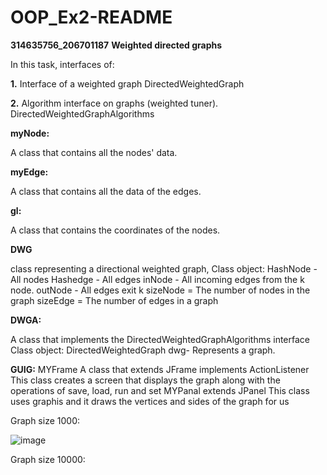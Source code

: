 # OOP_Ex2-README
**314635756_206701187**
**Weighted directed graphs**

In this task, interfaces of:

**1.** Interface of a weighted graph DirectedWeightedGraph

**2.** Algorithm interface on graphs (weighted tuner). DirectedWeightedGraphAlgorithms


**myNode:**

A class that contains all the nodes' data.

**myEdge:** 

A class that contains all the data of the edges.

**gl:**

A class that contains the coordinates of the nodes.

**DWG**

class representing a directional weighted graph,
            Class object:
             HashNode - All nodes
             Hashedge - All edges
             inNode - All incoming edges from the k node.
             outNode - All edges exit k
             sizeNode = The number of nodes in the graph
             sizeEdge = The number of edges in a graph
       

**DWGA:**

A class that implements the DirectedWeightedGraphAlgorithms interface
Class object:
DirectedWeightedGraph dwg- Represents a graph.

**GUIG:**
MYFrame A class that extends JFrame implements ActionListener
This class creates a screen that displays the graph along with the operations of save, load, run and set
MYPanal extends JPanel This class uses graphis and it draws the vertices and sides of the graph for us

Graph size 1000:

![image](https://user-images.githubusercontent.com/93525881/145729020-8345e1a0-3a72-4d6e-b5b7-2ab96ee35ded.png)




Graph size 10000:

